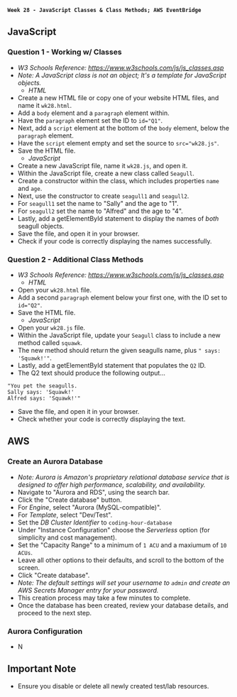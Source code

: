 **`Week 28 - JavaScript Classes & Class Methods; AWS EventBridge`**

## JavaScript

### Question 1 - Working w/ Classes
- *W3 Schools Reference: https://www.w3schools.com/js/js_classes.asp*
- *Note: A JavaScript class is not an object; It's a template for JavaScript objects.*
  - *HTML*
- Create a new HTML file or copy one of your website HTML files, and name it `wk28.html`.
- Add a `body` element and a `paragraph` element within.
- Have the `paragraph` element set the ID to `id="Q1"`.
- Next, add a `script` element at the bottom of the `body` element, below the `paragraph` element.
- Have the `script` element empty and set the source to `src="wk28.js"`.
- Save the HTML file.
  - *JavaScript*
- Create a new JavaScript file, name it `wk28.js`, and open it.
- Within the JavaScript file, create a new class called `Seagull`.
- Create a constructor within the class, which includes properties `name` and `age`.
- Next, use the constructor to create `seagull1` and `seagull2`.
- For `seagull1` set the name to "Sally" and the age to "1".
- For `seagull2` set the name to "Alfred" and the age to "4".
- Lastly, add a getElementById statement to display the names of *both* seagull objects.
- Save the file, and open it in your browser.
- Check if your code is correctly displaying the names successfully.

### Question 2 - Additional Class Methods
- *W3 Schools Reference: https://www.w3schools.com/js/js_classes.asp*
  - *HTML*
- Open your `wk28.html` file.
- Add a second `paragraph` element below your first one, with the ID set to `id="Q2"`.
- Save the HTML file.
  - *JavaScript*
- Open your `wk28.js` file.
- Within the JavaScript file, update your `Seagull` class to include a new method called `squawk`.
- The new method should return the given seagulls name, plus `" says: 'Squawk!'"`.
- Lastly, add a getElementById statement that populates the `Q2` ID.
- The Q2 text should  produce the following output...
```
"You pet the seagulls.
Sally says: 'Squawk!'
Alfred says: 'Squawk!'"
```
- Save the file, and open it in your browser.
- Check whether your code is correctly displaying the text.

## AWS

### Create an Aurora Database
- *Note: Aurora is Amazon's proprietary relational database service that is designed to offer high performance, scalability, and availability.*
- Navigate to "Aurora and RDS", using the search bar.
- Click the "Create database" button.
- For *Engine*, select "Aurora (MySQL-compatible)".
- For *Template*, select "Dev/Test".
- Set the *DB Cluster Identifier* to `coding-hour-database`
- Under "Instance Configuration" choose the *Serverless* option (for simplicity and cost management).
- Set the "Capacity Range" to a minimum of `1 ACU` and a maxiumum of `10 ACUs`.
- Leave all other options to their defaults, and scroll to the bottom of the screen.
- Click "Create database".
- *Note: The default settings will set your username to `admin` and create an AWS Secrets Manager entry for your password.*
- This creation process may take a few minutes to complete.
- Once the database has been created, review your database details, and proceed to the next step.

### Aurora Configuration
- N

## Important Note
- Ensure you disable or delete all newly created test/lab resources.
